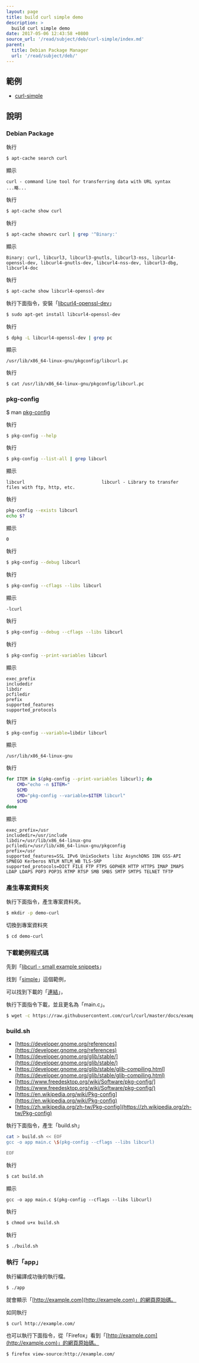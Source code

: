 ```yaml
---
layout: page
title: build curl simple demo
description: >
  build curl simple demo
date: 2017-05-06 12:43:58 +0800
source_url: '/read/subject/deb/curl-simple/index.md'
parent:
  title: Debian Package Manager
  url: '/read/subject/deb/'
---
```



## 範例

* [curl-simple](https://github.com/foreachsam/book-build-system/blob/gh-pages/example/subject/deb/start/curl-simple/create.sh)


## 說明


### Debian Package

執行

``` sh
$ apt-cache search curl
```

顯示

```
curl - command line tool for transferring data with URL syntax
...略...
```

執行

``` sh
$ apt-cache show curl
```

執行

``` sh
$ apt-cache showsrc curl | grep '^Binary:'
```

顯示

```
Binary: curl, libcurl3, libcurl3-gnutls, libcurl3-nss, libcurl4-openssl-dev, libcurl4-gnutls-dev, libcurl4-nss-dev, libcurl3-dbg, libcurl4-doc
```

執行

``` sh
$ apt-cache show libcurl4-openssl-dev
```

執行下面指令，安裝「[libcurl4-openssl-dev](http://packages.ubuntu.com/xenial/libcurl4-openssl-dev)」

``` sh
$ sudo apt-get install libcurl4-openssl-dev
```

執行

``` sh
$ dpkg -L libcurl4-openssl-dev | grep pc
```

顯示

```
/usr/lib/x86_64-linux-gnu/pkgconfig/libcurl.pc
```

執行

``` sh
$ cat /usr/lib/x86_64-linux-gnu/pkgconfig/libcurl.pc
```

### pkg-config

$ man [pkg-config](http://manpages.ubuntu.com/manpages/xenial/en/man1/pkg-config.1.html)

執行

``` sh
$ pkg-config --help
```

執行

``` sh
$ pkg-config --list-all | grep libcurl
```

顯示

```
libcurl                             libcurl - Library to transfer files with ftp, http, etc.
```

執行

``` sh
pkg-config --exists libcurl
echo $?
```

顯示

```
0
```

執行

``` sh
$ pkg-config --debug libcurl
```

執行

``` sh
$ pkg-config --cflags --libs libcurl
```

顯示

```
-lcurl
```

執行

``` sh
$ pkg-config --debug --cflags --libs libcurl
```

執行

``` sh
$ pkg-config --print-variables libcurl
```

顯示

```
exec_prefix
includedir
libdir
pcfiledir
prefix
supported_features
supported_protocols
```

執行

``` sh
$ pkg-config --variable=libdir libcurl
```

顯示

```
/usr/lib/x86_64-linux-gnu
```

執行

``` sh
for ITEM in $(pkg-config --print-variables libcurl); do
	CMD="echo -n $ITEM="
	$CMD
	CMD="pkg-config --variable=$ITEM libcurl"
	$CMD
done
```

顯示

```
exec_prefix=/usr
includedir=/usr/include
libdir=/usr/lib/x86_64-linux-gnu
pcfiledir=/usr/lib/x86_64-linux-gnu/pkgconfig
prefix=/usr
supported_features=SSL IPv6 UnixSockets libz AsynchDNS IDN GSS-API SPNEGO Kerberos NTLM NTLM_WB TLS-SRP
supported_protocols=DICT FILE FTP FTPS GOPHER HTTP HTTPS IMAP IMAPS LDAP LDAPS POP3 POP3S RTMP RTSP SMB SMBS SMTP SMTPS TELNET TFTP
```


### 產生專案資料夾

執行下面指令，產生專案資料夾。

``` sh
$ mkdir -p demo-curl
```

切換到專案資料夾

``` sh
$ cd demo-curl
```

### 下載範例程式碼

先到「[libcurl - small example snippets](https://curl.haxx.se/libcurl/c/example.html)」

找到「[simple](https://curl.haxx.se/libcurl/c/simple.html)」這個範例，

可以找到下載的「[連結](https://raw.githubusercontent.com/curl/curl/master/docs/examples/simple.c)」，

執行下面指令下載，並且更名為「main.c」。

``` sh
$ wget -c https://raw.githubusercontent.com/curl/curl/master/docs/examples/simple.c -O main.c
```

### build.sh

* [https://developer.gnome.org/references](https://developer.gnome.org/references)
* [https://developer.gnome.org/glib/stable/](https://developer.gnome.org/glib/stable/)
* [https://developer.gnome.org/glib/stable/glib-compiling.html](https://developer.gnome.org/glib/stable/glib-compiling.html)
* [https://www.freedesktop.org/wiki/Software/pkg-config/](https://www.freedesktop.org/wiki/Software/pkg-config/)
* [https://en.wikipedia.org/wiki/Pkg-config](https://en.wikipedia.org/wiki/Pkg-config)
* [https://zh.wikipedia.org/zh-tw/Pkg-config](https://zh.wikipedia.org/zh-tw/Pkg-config)


執行下面指令，產生「build.sh」

``` sh
cat > build.sh << EOF
gcc -o app main.c \$(pkg-config --cflags --libs libcurl)

EOF
```

執行

``` sh
$ cat build.sh
```

顯示

```
gcc -o app main.c $(pkg-config --cflags --libs libcurl)
```

執行

``` sh
$ chmod u+x build.sh
```

執行

``` sh
$ ./build.sh
```

### 執行「app」

執行編譯成功後的執行檔。

``` sh
$ ./app
```

就會顯示「[http://example.com](http://example.com)」的網頁原始碼。

如同執行

``` sh
$ curl http://example.com/
```

也可以執行下面指令，從「Firefox」看到「[http://example.com](http://example.com)」的網頁原始碼。

``` sh
$ firefox view-source:http://example.com/
```
